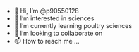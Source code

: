 - 👋 Hi, I’m @p90550128
- 👀 I’m interested in sciences
- 🌱 I’m currently learning poultry sciences
- 💞️ I’m looking to collaborate on 
- 📫 How to reach me ...

<!---
p90550128/p90550128 is a ✨ special ✨ repository because its `README.md` (this file) appears on your GitHub profile.
You can click the Preview link to take a look at your changes.
--->
